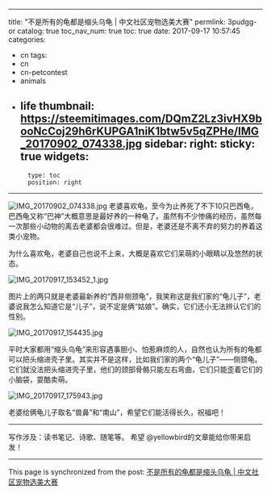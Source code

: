 
---
title: "不是所有的龟都是缩头乌龟 | 中文社区宠物选美大赛"
permlink: 3pudgg-or
catalog: true
toc_nav_num: true
toc: true
date: 2017-09-17 10:57:45
categories:
- cn
tags:
- cn
- cn-petcontest
- animals
- life
thumbnail: https://steemitimages.com/DQmZ2Lz3ivHX9booNcCoj29h6rKUPGA1niK1btw5v5qZPHe/IMG_20170902_074338.jpg
sidebar:
    right:
        sticky: true
widgets:
    -
        type: toc
        position: right
---


![IMG_20170902_074338.jpg](https://steemitimages.com/DQmZ2Lz3ivHX9booNcCoj29h6rKUPGA1niK1btw5v5qZPHe/IMG_20170902_074338.jpg)
老婆喜欢龟，至今为止养死了不下10只巴西龟，巴西龟又称“巴神”大概意思是最好养的一种龟了。虽然有不少惨痛的经历，虽然每一次那些小动物的离去老婆都会很难过。但是，老婆还是不离不弃的努力的养着这类小宠物。

为什么喜欢龟，老婆自己也说不上来，大概是喜欢它们呆萌的小眼睛以及悠然的状态。

![IMG_20170917_153452_1.jpg](https://steemitimages.com/DQmPXZ2cYaZgNyJDaPqDGvsdPzbYZcedJAHvrpEYywEazxf/IMG_20170917_153452_1.jpg)

图片上的两只就是老婆最新养的“西非侧颈龟”，我笑称这是我们家的“龟儿子”，老婆说我怎么知道它是“儿子”，说不定是俩“姑娘”。确实，它们还小无法辨认它们的性别。

![IMG_20170917_154435.jpg](https://steemitimages.com/DQmQvZ4qsHcX4RQe8orUMndTW1nxqhckkXEqJDr7QuktQvB/IMG_20170917_154435.jpg)

平时大家都用“缩头乌龟”来形容遇事胆小、怕惹麻烦的人，自然也认为所有的龟都可以把头缩进壳子里。其实并不是这样，比如我们家的两个“龟儿子”——侧颈龟。它们就没法把头缩进壳子里，他们的颈部骨骼只能左右弯曲，它们只能歪着它们的小脑袋，耍酷卖萌。

![IMG_20170917_175943.jpg](https://steemitimages.com/DQmaWLH5aFc37s3Ep2kXVtyeYhFXBJtFG4MD1N8hxxpVTe9/IMG_20170917_175943.jpg)

老婆给俩龟儿子取名“兽鼻”和“南山”，希望它们能活得长久，祝福吧！

---

写作涉及：读书笔记、诗歌、随笔等。
希望 @yellowbird的文章能给你带来启发！

- - -

This page is synchronized from the post: [不是所有的龟都是缩头乌龟 | 中文社区宠物选美大赛](https://steemit.com/@yellowbird/3pudgg-or)
